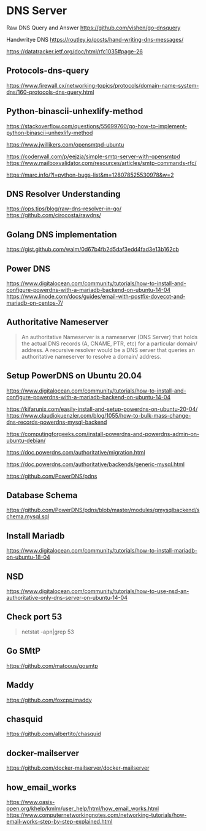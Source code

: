 # DNS Server

Raw DNS Query and Answer
https://github.com/vishen/go-dnsquery

Handwritye DNS
https://routley.io/posts/hand-writing-dns-messages/

https://datatracker.ietf.org/doc/html/rfc1035#page-26

## Protocols-dns-query
https://www.firewall.cx/networking-topics/protocols/domain-name-system-dns/160-protocols-dns-query.html

## Python-binascii-unhexlify-method
https://stackoverflow.com/questions/55699760/go-how-to-implement-python-binascii-unhexlify-method


https://www.jwillikers.com/opensmtpd-ubuntu

https://coderwall.com/p/eejzja/simple-smtp-server-with-opensmtpd
https://www.mailboxvalidator.com/resources/articles/smtp-commands-rfc/

https://marc.info/?l=python-bugs-list&m=128078525530978&w=2


## DNS Resolver Understanding 
https://ops.tips/blog/raw-dns-resolver-in-go/
https://github.com/cirocosta/rawdns/

## Golang DNS implementation
https://gist.github.com/walm/0d67b4fb2d5daf3edd4fad3e13b162cb


## Power DNS
https://www.digitalocean.com/community/tutorials/how-to-install-and-configure-powerdns-with-a-mariadb-backend-on-ubuntu-14-04
https://www.linode.com/docs/guides/email-with-postfix-dovecot-and-mariadb-on-centos-7/

## Authoritative Nameserver
> An authoritative Nameserver is a nameserver (DNS Server) that holds the actual DNS records (A, CNAME, PTR, etc) for a particular domain/ address. A recursive resolver would be a DNS server that queries an authoritative nameserver to resolve a domain/ address.

## Setup PowerDNS on Ubuntu 20.04

https://www.digitalocean.com/community/tutorials/how-to-install-and-configure-powerdns-with-a-mariadb-backend-on-ubuntu-14-04

https://kifarunix.com/easily-install-and-setup-powerdns-on-ubuntu-20-04/
https://www.claudiokuenzler.com/blog/1055/how-to-bulk-mass-change-dns-records-powerdns-mysql-backend

https://computingforgeeks.com/install-powerdns-and-powerdns-admin-on-ubuntu-debian/

https://doc.powerdns.com/authoritative/migration.html

https://doc.powerdns.com/authoritative/backends/generic-mysql.html

https://github.com/PowerDNS/pdns

## Database Schema
https://github.com/PowerDNS/pdns/blob/master/modules/gmysqlbackend/schema.mysql.sql

## Install Mariadb
https://www.digitalocean.com/community/tutorials/how-to-install-mariadb-on-ubuntu-18-04


## NSD
https://www.digitalocean.com/community/tutorials/how-to-use-nsd-an-authoritative-only-dns-server-on-ubuntu-14-04

## Check port 53
> netstat -apn|grep 53

## Go SMtP
https://github.com/matoous/gosmtp

## Maddy
https://github.com/foxcpp/maddy

## chasquid
https://github.com/albertito/chasquid

## docker-mailserver
https://github.com/docker-mailserver/docker-mailserver


## how_email_works
https://www.oasis-open.org/khelp/kmlm/user_help/html/how_email_works.html
https://www.computernetworkingnotes.com/networking-tutorials/how-email-works-step-by-step-explained.html
